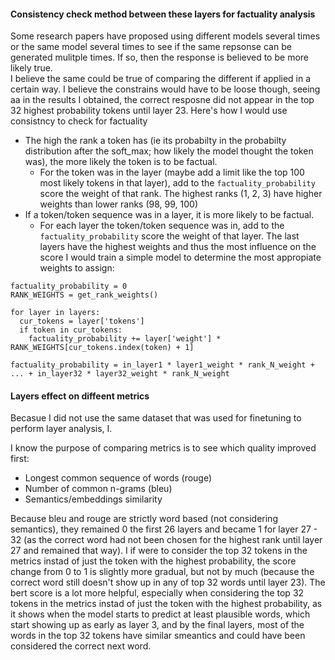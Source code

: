 #### Consistency check method between these layers for factuality analysis
Some research papers have proposed using different models several times or the same model several times to see if the same repsonse can be generated mulitple times. If so, then the response is believed to be more likely true.    
I believe the same could be true of comparing the different if applied in a certain way. I believe the constrains would have to be loose though, seeing aa in the results I obtained, the correct resposne did not appear 
in the top 32 highest probability tokens until layer 23. Here's how I would use consistncy to check for factuality
 - The high the rank a token has (ie its probabilty in the probabilty distribution after the soft_max; how likely the model thought the token was), the more likely the token is to be factual.
    - For the token was in the layer (maybe add a limit like the top 100 most likely tokens in that layer), add to the `factuality_probability` score the weight of that rank. The highest ranks (1, 2, 3) have higher weights than lower ranks (98, 99, 100) 
 - If a token/token sequence was in a layer, it is more likely to be factual.
    - For each layer the token/token sequence was in, add to the `factuality_probability` score the weight of that layer. The last layers have the highest weights and thus the most influence on the score
I would train a simple model to determine the most appropiate weights to assign:

```
factuality_probability = 0
RANK_WEIGHTS = get_rank_weights()

for layer in layers:
  cur_tokens = layer['tokens'] 
  if token in cur_tokens:
    factuality_probability += layer['weight'] * RANK_WEIGHTS[cur_tokens.index(token) + 1]
```

`factuality_probability = in_layer1 * layer1_weight * rank_N_weight + ... + in_layer32 * layer32_weight * rank_N_weight`

#### Layers effect on diffeent metrics
Becasue I did not use the same dataset that was used for finetuning to perform layer analysis, I.

I know the purpose of comparing metrics is to see which quality improved first: 
 - Longest common sequence of words (rouge)
 - Number of common n-grams (bleu)
 - Semantics/embeddings similarity

Because bleu and rouge are strictly word based (not considering semantics), 
they remained 0 the first 26 layers and became 1 for layer 27 - 32 (as the correct word had not been chosen for the highest rank until layer 27 and remained that way).
I if were to consider the top 32 tokens in the metrics instad of just the token with the highest probability, 
the score change from 0 to 1 is slightly more gradual, but not by much (because the correct word still doesn't show up in any of top 32 words until layer 23).
The bert score is a lot more helpful, especially when considering the top 32 tokens in the metrics instad of just the token with the highest probability, as it shows when the model starts to predict at least plausible words, 
which start showing up as early as layer 3, and by the final layers, most of the words in the top 32 tokens have similar smeantics and could have been considered the correct next word.
